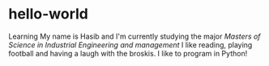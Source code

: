 # hello-world
Learning
My name is Hasib and I'm currently studying the major _Masters of Science in Industrial Engineering and management_ 
I like reading, playing football and having a laugh with the broskis. 
I like to program in Python! 
